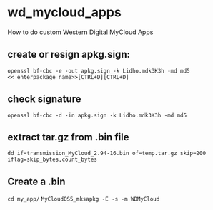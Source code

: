 # wd_mycloud_apps
How to do custom Western Digital MyCloud Apps

## create or resign apkg.sign:
  ```
  openssl bf-cbc -e -out apkg.sign -k Lidho.mdk3K3h -md md5
  << enterpackage name>>[CTRL+D][CTRL+D]
  ```
## check signature
  `openssl bf-cbc -d -in apkg.sign -k Lidho.mdk3K3h -md md5`
  
## extract tar.gz from .bin file
  `dd if=transmission_MyCloud_2.94-16.bin of=temp.tar.gz skip=200 iflag=skip_bytes,count_bytes`

## Create a .bin
  `cd my_app/`
  `MyCloudOS5_mksapkg -E -s -m WDMyCloud`
